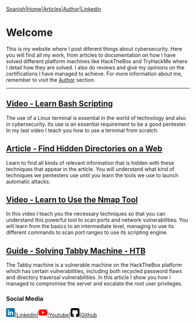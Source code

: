 [Spanish](https://emersontech.github.io)|[Home](https://emersontech.github.io/en/index.html)|[Articles](https://emersontech.github.io/en/nav/page1.html)|[Author](https://emersontech.github.io/en/nav/about.html)|[Linkedin](https://www.linkedin.com/in/emersontech/)

# Welcome
This is my website where I post diferent things about cybersecurity. Here you will find all my work, from articles to documentation on how I have solved different platform machines like HackTheBox and TryHackMe where I detail how they are solved. I also do reviews and give my opinions on the certifications I have managed to achieve. For more information about me, remember to visit the [Author](https://emersontech.github.io/en/nav/about.html) section.

---------------------------------------------

## [Video - Learn Bash Scripting](https://emersontech.github.io/en/posts/bash-scripting-for-hackers.html)
The use of a Linux terminal is essential in the world of technology and also in cybersecurity. Its use is an essential requirement to be a good pentester. In my last video I teach you how to use a terminal from scratch.

## [Article - Find Hidden Directories on a Web](https://emersontech.github.io/en/posts/web-content-enumeration-techniques.html)
Learn to find all kinds of relevant information that is hidden with these techniques that appear in the article. You will understand what kind of techniques we pentesters use until you learn the tools we use to launch automatic attacks.

## [Video - Learn to Use the Nmap Tool](https://emersontech.github.io/en/posts/find-network-vulnerabilities-tutorial-nmap.html)
In this video I teach you the necessary techniques so that you can understand this powerful tool to scan ports and network vulnerabilities. You will learn from the basics to an intermediate level, managing to use its different commands to scan port ranges to use its scripting engine.

## [Guide - Solving Tabby Machine - HTB](https://emersontech.github.io/en/posts/tabby-machine-htb.html)
The Tabby machine is a vulnerable machine on the HackTheBox platform which has certain vulnerabilities, including both recycled password flaws and directory traversal vulnerabilities. In this article I show you how I managed to compromise the server and escalate the root user privileges.
### Social Media

![img](/img/linkedin.png)|[Linkedin](https://www.linkedin.com/in/emersontech/)|![img](/img/youtube.png)|[Youtube](https://www.youtube.com/channel/UChNTj2xNpEQiliMv-IJbWvQ)|![img](/img/github.png)|[Github](https://github.com/emersontech)
